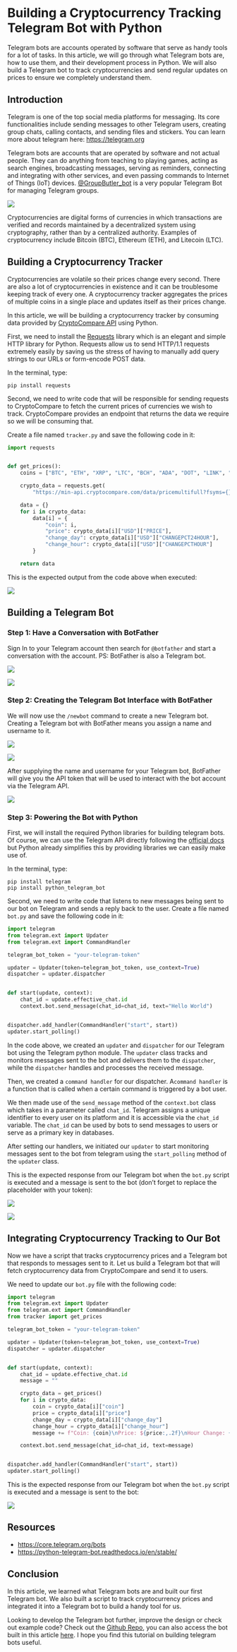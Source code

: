 # Building a Cryptocurrency Tracking Telegram Bot with Python

Telegram bots are accounts operated by software that serve as handy tools for a lot of tasks. In this article, we will go through what Telegram bots are, how to use them, and their development process in Python. We will also build a Telegram bot to track cryptocurrencies and send regular updates on prices to ensure we completely understand them.

## Introduction

Telegram is one of the top social media platforms for messaging. Its core functionalities include sending messages to other Telegram users, creating group chats, calling contacts, and sending files and stickers. You can learn more about telegram here: <https://telegram.org>

Telegram bots are accounts that are operated by software and not actual people. They can do anything from teaching to playing games, acting as search engines, broadcasting messages, serving as reminders, connecting and integrating with other services, and even passing commands to Internet of Things (IoT) devices. [@GroupButler_bot](https://t.me/groupbutler_bot) is a very popular Telegram Bot for managing Telegram groups.

![](/engineering-education/cryptocurrency-tracking-telegram-bot/ngcq6rvjxrpoibsspq9g.png)

Cryptocurrencies are digital forms of currencies in which transactions are verified and records maintained by a decentralized system using cryptography, rather than by a centralized authority. Examples of cryptocurrency include Bitcoin (BTC), Ethereum (ETH), and Litecoin (LTC).

## Building a Cryptocurrency Tracker

Cryptocurrencies are volatile so their prices change every second. There are also a lot of cryptocurrencies in existence and it can be troublesome keeping track of every one. A cryptocurrency tracker aggregates the prices of multiple coins in a single place and updates itself as their prices change.

In this article, we will be building a cryptocurrency tracker by consuming data provided by [CryptoCompare API](https://min-api.cryptocompare.com) using Python.

First, we need to install the [Requests](https://requests.readthedocs.io/en/master/) library which is an elegant and simple HTTP library for Python. Requests allow us to send HTTP/1.1 requests extremely easily by saving us the stress of having to manually add query strings to our URLs or form-encode POST data.

In the terminal, type:

```
pip install requests
```

Second, we need to write code that will be responsible for sending requests to CryptoCompare to fetch the current prices of currencies we wish to track. CryptoCompare provides an endpoint that returns the data we require so we will be consuming that.

Create a file named `tracker.py` and save the following code in it:

```python
import requests


def get_prices():
    coins = ["BTC", "ETH", "XRP", "LTC", "BCH", "ADA", "DOT", "LINK", "BNB", "XLM"]

    crypto_data = requests.get(
        "https://min-api.cryptocompare.com/data/pricemultifull?fsyms={}&tsyms=USD".format(",".join(coins))).json()["RAW"]

    data = {}
    for i in crypto_data:
        data[i] = {
            "coin": i,
            "price": crypto_data[i]["USD"]["PRICE"],
            "change_day": crypto_data[i]["USD"]["CHANGEPCT24HOUR"],
            "change_hour": crypto_data[i]["USD"]["CHANGEPCTHOUR"]
        }

    return data
```

This is the expected output from the code above when executed:

![](/engineering-education/cryptocurrency-tracking-telegram-bot/2en1wn0m-8gcycfjmtvs.png)

## Building a Telegram Bot

### Step 1: Have a Conversation with BotFather

Sign In to your Telegram account then search for `@botfather` and start a conversation with the account. PS: BotFather is also a Telegram bot.

![](/engineering-education/cryptocurrency-tracking-telegram-bot/2frh-rcjna_zv5g1epn7.png)

![](/engineering-education/cryptocurrency-tracking-telegram-bot/ru4lx8fvo0u5nnmmp5bj.png)

### Step 2: Creating the Telegram Bot Interface with BotFather

We will now use the `/newbot` command to create a new Telegram bot. Creating a Telegram bot with BotFather means you assign a name and username to it.

![](/engineering-education/cryptocurrency-tracking-telegram-bot/w9cqynzuungmtirs_gg6.png)

![](/engineering-education/cryptocurrency-tracking-telegram-bot/a6kvxsmfgq_slhwtwp5z.png)

After supplying the name and username for your Telegram bot, BotFather will give you the API token that will be used to interact with the bot account via the Telegram API.

![](/engineering-education/cryptocurrency-tracking-telegram-bot/drowpxw1kqxlc2sw7ct8.png)

### Step 3: Powering the Bot with Python

First, we will install the required Python libraries for building telegram bots. Of course, we can use the Telegram API directly following the [official docs](https://core.telegram.org/bots) but Python already simplifies this by providing libraries we can easily make use of.

In the terminal, type:

```
pip install telegram
pip install python_telegram_bot
```

Second, we need to write code that listens to new messages being sent to our bot on Telegram and sends a reply back to the user. Create a file named `bot.py` and save the following code in it:

```python
import telegram
from telegram.ext import Updater
from telegram.ext import CommandHandler

telegram_bot_token = "your-telegram-token"

updater = Updater(token=telegram_bot_token, use_context=True)
dispatcher = updater.dispatcher


def start(update, context):
    chat_id = update.effective_chat.id
    context.bot.send_message(chat_id=chat_id, text="Hello World")


dispatcher.add_handler(CommandHandler("start", start))
updater.start_polling()
```

In the code above, we created an `updater` and `dispatcher` for our Telegram bot using the Telegram python module. The `updater` class tracks and monitors messages sent to the bot and delivers them to the `dispatcher`, while the `dispatcher` handles and processes the received message.

Then, we created a `command handler` for our dispatcher. A`command handler` is a function that is called when a certain command is triggered by a bot user.

We then made use of the `send_message` method of the `context.bot` class which takes in a parameter called `chat_id`. Telegram assigns a unique identifier to every user on its platform and it is accessible via the `chat_id` variable. The `chat_id` can be used by bots to send messages to users or serve as a primary key in databases.

After setting our handlers, we initiated our `updater` to start monitoring messages sent to the bot from telegram using the `start_polling` method of the `updater` class.

This is the expected response from our Telegram bot when the `bot.py` script is executed and a message is sent to the bot (don’t forget to replace the placeholder with your token):

![](/engineering-education/cryptocurrency-tracking-telegram-bot/iqzwzfv5gdstworaokgj.png)

![](/engineering-education/cryptocurrency-tracking-telegram-bot/3svqucj7ez1ntgridksb.png)

## Integrating Cryptocurrency Tracking to Our Bot

Now we have a script that tracks cryptocurrency prices and a Telegram bot that responds to messages sent to it. Let us build a Telegram bot that will fetch cryptocurrency data from CryptoCompare and send it to users.

We need to update our `bot.py` file with the following code:

```python
import telegram
from telegram.ext import Updater
from telegram.ext import CommandHandler
from tracker import get_prices

telegram_bot_token = "your-telegram-token"

updater = Updater(token=telegram_bot_token, use_context=True)
dispatcher = updater.dispatcher


def start(update, context):
    chat_id = update.effective_chat.id
    message = ""

    crypto_data = get_prices()
    for i in crypto_data:
        coin = crypto_data[i]["coin"]
        price = crypto_data[i]["price"]
        change_day = crypto_data[i]["change_day"]
        change_hour = crypto_data[i]["change_hour"]
        message += f"Coin: {coin}\nPrice: ${price:,.2f}\nHour Change: {change_hour:.3f}%\nDay Change: {change_day:.3f}%\n\n"

    context.bot.send_message(chat_id=chat_id, text=message)


dispatcher.add_handler(CommandHandler("start", start))
updater.start_polling()
```

This is the expected response from our Telegram bot when the `bot.py` script is executed and a message is sent to the bot:

![](/engineering-education/cryptocurrency-tracking-telegram-bot/foniwp8tirtgmrqugcxc.png)

## Resources


* <https://core.telegram.org/bots>
* <https://python-telegram-bot.readthedocs.io/en/stable/>

## Conclusion

In this article, we learned what Telegram bots are and built our first Telegram bot. We also built a script to track cryptocurrency prices and integrated it into a Telegram bot to build a handy tool for us.

Looking to develop the Telegram bot further, improve the design or check out example code? Check out the [Github Repo](https://github.com/LordGhostX/telegram-crypto-tracker), you can also access the bot built in this article [here](https://t.me/lordghostx_cryptobot). I hope you find this tutorial on building telegram bots useful.

